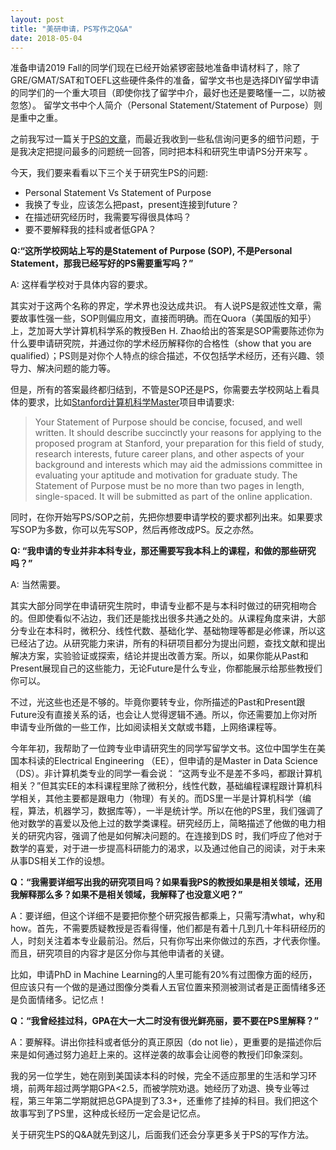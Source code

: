 ```yaml
---
layout: post
title: "美研申请，PS写作之Q&A"
date: 2018-05-04
---
```


准备申请2019 Fall的同学们现在已经开始紧锣密鼓地准备申请材料了，除了GRE/GMAT/SAT和TOEFL这些硬件条件的准备，留学文书也是选择DIY留学申请的同学们的一个重大项目（即使你找了留学中介，最好也还是要略懂一二，以防被忽悠）。 留学文书中个人简介（Personal Statement/Statement of Purpose）则是重中之重。

之前我写过一篇关于[PS的文章](http://www.tessay.org/blog/2017/09/02/ps)，而最近我收到一些私信询问更多的细节问题，于是我决定把提问最多的问题统一回答，同时把本科和研究生申请PS分开来写 。

今天，我们要来看看以下三个关于研究生PS的问题:  
* Personal Statement Vs Statement of Purpose
* 我换了专业，应该怎么把past，present连接到future？
* 在描述研究经历时，我需要写得很具体吗？
* 要不要解释我的挂科或者低GPA？

**Q:“这所学校网站上写的是Statement of Purpose (SOP), 不是Personal Statement，那我已经写好的PS需要重写吗？”**

A: 这样看学校对于具体内容的要求。

其实对于这两个名称的界定，学术界也没达成共识。 有人说PS是叙述性文章，需要故事性强一些，SOP则偏应用文，直接而明确。而在Quora（美国版的知乎）上，芝加哥大学计算机科学系的教授Ben H. Zhao给出的答案是SOP需要陈述你为什么要申请研究院，并通过你的学术经历解释你的合格性（show that you are qualified）；PS则是对你个人特点的综合描述，不仅包括学术经历，还有兴趣、领导力、解决问题的能力等。

但是，所有的答案最终都归结到，不管是SOP还是PS，你需要去学校网站上看具体的要求，比如[Stanford计算机科学Master](https://gradadmissions.stanford.edu/applying/starting-your-application/required-application-documents/statement-purpose)项目申请要求:  
> Your Statement of Purpose should be concise, focused, and well written. It should describe succinctly your reasons for applying to the proposed program at Stanford, your preparation for this field of study, research interests, future career plans, and other aspects of your background and interests which may aid the admissions committee in evaluating your aptitude and motivation for graduate study. The Statement of Purpose must be no more than two pages in length, single-spaced. It will be submitted as part of the online application.

同时，在你开始写PS/SOP之前，先把你想要申请学校的要求都列出来。如果要求写SOP为多数，你可以先写SOP，然后再修改成PS。反之亦然。

**Q: “我申请的专业并非本科专业，那还需要写我本科上的课程，和做的那些研究吗？”**

A:  当然需要。

其实大部分同学在申请研究生院时，申请专业都不是与本科时做过的研究相吻合的。但即使看似不沾边，我们还是能找出很多共通之处的。从课程角度来讲，大部分专业在本科时，微积分、线性代数、基础化学、基础物理等都是必修课，所以这已经沾了边。从研究能力来讲，所有的科研项目都分为提出问题，查找文献和提出解决方案，实验验证或探索，结论并提出改善方案。所以，如果你能从Past和Present展现自己的这些能力，无论Future是什么专业，你都能展示给那些教授们你可以。

不过，光这些也还是不够的。毕竟你要转专业，你所描述的Past和Present跟Future没有直接关系的话，也会让人觉得逻辑不通。所以，你还需要加上你对所申请专业所做的一些工作，比如阅读相关文献或书籍，上网络课程等。

今年年初，我帮助了一位跨专业申请研究生的同学写留学文书。这位中国学生在美国本科读的Electrical Engineering （EE），但申请的是Master in Data Science （DS）。非计算机类专业的同学一看会说： “这两专业不是差不多吗，都跟计算机相关？”但其实EE的本科课程里除了微积分，线性代数，基础编程课程跟计算机科学相关，其他主要都是跟电力（物理）有关的。而DS里一半是计算机科学（编程，算法，机器学习，数据库等），一半是统计学。所以在他的PS里，我们强调了他对数学的喜爱以及他上过的数学类课程。研究经历上，简略描述了他做的电力相关的研究内容，强调了他是如何解决问题的。在连接到DS 时，我们呼应了他对于数学的喜爱，对于进一步提高科研能力的渴求，以及通过他自己的阅读，对于未来从事DS相关工作的设想。

**Q：“我需要详细写出我的研究项目吗？如果看我PS的教授如果是相关领域，还用我解释那么多？如果不是相关领域，我解释了也没意义吧？”**

A：要详细，但这个详细不是要把你整个研究报告都乘上，只需写清what，why和how。首先，不需要质疑教授是否看得懂，他们都是有着十几到几十年科研经历的人，时刻关注着本专业最前沿。然后，只有你写出来你做过的东西，才代表你懂。而且，研究项目的内容才是区分你与其他申请者的关键。

比如，申请PhD in Machine Learning的人里可能有20%有过图像方面的经历，但应该只有一个做的是通过图像分类看人五官位置来预测被测试者是正面情绪多还是负面情绪多。记忆点！

**Q：“我曾经挂过科，GPA在大一大二时没有很光鲜亮丽，要不要在PS里解释？”**

A：要解释。讲出你挂科或者低分的真正原因（do not lie），更重要的是描述你后来是如何通过努力追赶上来的。这样逆袭的故事会让阅卷的教授们印象深刻。

我的另一位学生，她在刚到美国读本科的时候，完全不适应那里的生活和学习环境，前两年超过两学期GPA<2.5，而被学院劝退。她经历了劝退、换专业等过程，第三年第二学期就把总GPA提到了3.3+，还重修了挂掉的科目。我们把这个故事写到了PS里，这种成长经历一定会是记忆点。

关于研究生PS的Q&A就先到这儿，后面我们还会分享更多关于PS的写作方法。
